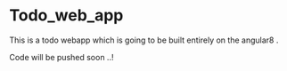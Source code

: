 # Todo_web_app

This is a todo webapp which is going to be built entirely on the angular8 .

Code will be pushed soon ..!
